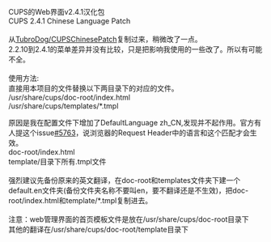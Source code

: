 CUPS的Web界面v2.4.1汉化包 \
CUPS 2.4.1 Chinese Language Patch \
 \
从[TubroDog/CUPSChinesePatch](https://github.com/TubroDog/CUPSChinesePatch)复制过来，稍微改了一点。 \
2.2.10到2.4.1的菜单差异并没有比较，只是把影响我使用的一些改了。所以有可能不全。 \
 \
使用方法: \
直接用本项目的文件替换以下两目录下的对应的文件。 \
/usr/share/cups/doc-root/index.html \
/usr/share/cups/templates/*.tmpl



原因是我在配置文件下增加了DefaultLanguage zh_CN,发现并不起作用。官方有人提这个issue[#5763](https://github.com/apple/cups/issues/5763)，说浏览器的Request Header中的语言和这个匹配才会生效。 \
doc-root/index.html \
template/目录下所有.tmpl文件 \
 \
强烈建议先备份原来的英文翻译，在doc-root和templates文件夹下建一个default.en文件夹(备份文件夹名称不要叫en，要不翻译还是不生效)，把doc-root/index.html和template/*.tmpl复制进去。 \
 \
注意：web管理界面的首页模板文件是放在/usr/share/cups/doc-root目录下 \
其他的翻译在/usr/share/cups/doc-root/template目录下
